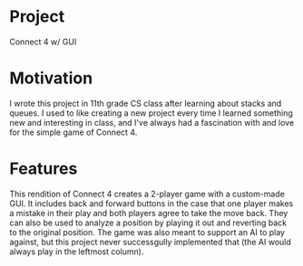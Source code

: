 # Project
Connect 4 w/ GUI

# Motivation
I wrote this project in 11th grade CS class after learning about stacks and queues.
I used to like creating a new project every time I learned something new and interesting
in class, and I've always had a fascination with and love for the simple game of 
Connect 4.

# Features
This rendition of Connect 4 creates a 2-player game with a custom-made GUI. It
includes back and forward buttons in the case that one player makes a mistake in
their play and both players agree to take the move back. They can also be used to
analyze a position by playing it out and reverting back to the original position.
The game was also meant to support an AI to play against, but this project never
successgully implemented that (the AI would always play in the leftmost column).
